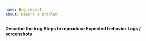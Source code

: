 ```yaml
---
name: Bug report
about: Report a problem
---
```

**Describe the bug**
**Steps to reproduce**
**Expected behavior**
**Logs / screenshots**
